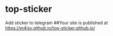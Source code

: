 # top-sticker
Add sticker to telegram
##Your site is published at https://m4isv.github.io/top-sticker.github.io/
